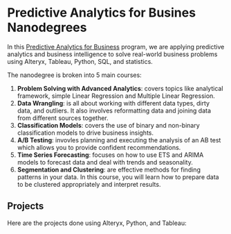 # Predictive Analytics for Busines Nanodegrees

In this [Predictive Analytics for Business](https://www.udacity.com/course/predictive-analytics-for-business-nanodegree--nd008t) program, we are applying predictive analytics and business intelligence to solve real-world business problems using Alteryx, Tableau, Python, SQL, and statistics.

The nanodegree is broken into 5 main courses:

1. <b>Problem Solving with Advanced Analytics</b>: covers topics like analytical framework, simple Linear Regression and Multiple Linear Regression.
2. <b>Data Wrangling</b>: is all about working with different data types, dirty data, and outliers. It also involves reformatting data and joining data from different sources together.
3. <b>Classification Models</b>: covers the use of binary and non-binary classification models to drive business insights.
4. <b>A/B Testing</b>: invovles planning and executing the analysis of an AB test which allows you to provide confident recommendations.
5. <b>Time Series Forecasting</b>: focuses on how to use ETS and ARIMA models to forecast data and deal with trends and seasonality.
6. <b>Segmentation and Clustering</b>: are effective methods for finding patterns in your data. In this course, you will learn how to prepare data to be clustered appropriately and interpret results.

## Projects
Here are the projects done using Alteryx, Python, and Tableau:

